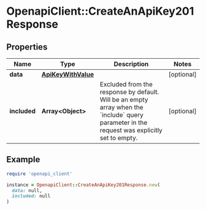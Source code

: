 # OpenapiClient::CreateAnApiKey201Response

## Properties

| Name | Type | Description | Notes |
| ---- | ---- | ----------- | ----- |
| **data** | [**ApiKeyWithValue**](ApiKeyWithValue.md) |  | [optional] |
| **included** | **Array&lt;Object&gt;** | Excluded from the response by default. Will be an empty array when the &#x60;include&#x60; query parameter in the request was explicitly set to empty. | [optional] |

## Example

```ruby
require 'openapi_client'

instance = OpenapiClient::CreateAnApiKey201Response.new(
  data: null,
  included: null
)
```

